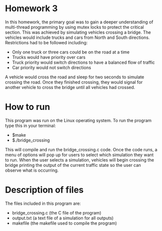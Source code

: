 # Homework 3
In this homework, the primary goal was to gain a deeper understanding of multi-thread programming by using mutex locks to protect the critical section. This was achieved by simulating vehicles crossing a bridge. The vehicles would include trucks and cars from North and South directions. Restrictions had to be followed including:

* Only one truck or three cars could be on the road at a time
* Trucks would have priority over cars
* Truck priority would switch directions to have a balanced flow of traffic
* Car priority would not switch directions

A vehicle would cross the road and sleep for two seconds to simulate crossing the road. Once they finished crossing, they would signal for another vehicle to cross the bridge until all vehicles had crossed.

# How to run
This program was run on the Linux operating system. To run the program type this in your terminal:

* $make
* $./bridge_crossing

This will compile and run the bridge_crossing.c code. Once the code runs, a menu of options will pop up for users to select which simulation they want to run. When the user selects a simulation, vehicles will begin crossing the bridge printing the output of the current traffic state so the user can observe what is occurring.

# Description of files
The files included in this program are:

* bridge_crossing.c (the C file of the program)
* output.txt (a text file of a simulation for all outputs)
* makefile (the makefile used to compile the program)
  

